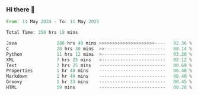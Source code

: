 ### Hi there 👋

<!--
**luoxuanzao/luoxuanzao** is a ✨ _special_ ✨ repository because its `README.md` (this file) appears on your GitHub profile.

Here are some ideas to get you started:

- 🔭 I’m currently working on ...
- 🌱 I’m currently learning ...
- 👯 I’m looking to collaborate on ...
- 🤔 I’m looking for help with ...
- 💬 Ask me about ...
- 📫 How to reach me: ...
- 😄 Pronouns: ...
- ⚡ Fun fact: ...
-->

<!--START_SECTION:waka-->

```rust
From: 11 May 2024 - To: 11 May 2025

Total Time: 350 hrs 18 mins

Java               288 hrs 40 mins >>>>>>>>>>>>>>>>>>>>>----   82.36 %
C                  28 hrs 30 mins  >>-----------------------   08.14 %
Python             11 hrs 12 mins  >------------------------   03.20 %
XML                7 hrs 25 mins   >------------------------   02.12 %
Text               2 hrs 25 mins   -------------------------   00.69 %
Properties         1 hr 40 mins    -------------------------   00.48 %
Markdown           1 hr 40 mins    -------------------------   00.48 %
Groovy             1 hr 33 mins    -------------------------   00.45 %
HTML               59 mins         -------------------------   00.28 %
```

<!--END_SECTION:waka-->